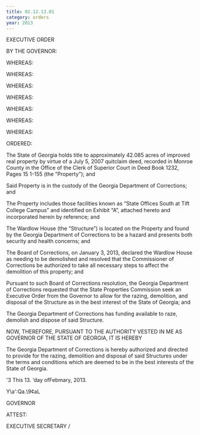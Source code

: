 ```yaml
---
title: 02.12.13.01
category: orders
year: 2013
---
```

 

EXECUTIVE ORDER

BY THE GOVERNOR:

WHEREAS:

WHEREAS:

WHEREAS:

WHEREAS:

WHEREAS:

WHEREAS:

WHEREAS:

ORDERED:

The State of Georgia holds title to approximately 42.085 acres of improved real property by virtue
of a July 5, 2007 quitclaim deed, recorded in Monroe County in the Office of the Clerk of
Superior Court in Deed Book 1232, Pages 15 1-155 (the “Property”); and

Said Property is in the custody of the Georgia Department of Corrections; and

The Property includes those facilities known as “State Offices South at Tift College Campus” and
identiﬁed on Exhibit “A”, attached hereto and incorporated herein by reference; and

The Wardlow House (the “Structure”) is located on the Property and found by the Georgia
Department of Corrections to be a hazard and presents both security and health concerns; and

The Board of Corrections, on January 3, 2013, declared the Wardlow House as needing to be
demolished and resolved that the Commissioner of Corrections be authorized to take all necessary
steps to affect the demolition of this property; and

Pursuant to such Board of Corrections resolution, the Georgia Department of Corrections requested
that the State Properties Commission seek an Executive Order from the Governor to allow for the
razing, demolition, and disposal of the Structure as in the best interest of the State of Georgia; and

The Georgia Department of Corrections has funding available to raze, demolish and dispose of said
Structure.

NOW, THEREFORE, PURSUANT TO THE AUTHORITY VESTED IN ME AS
GOVERNOR OF THE STATE OF GEORGIA, IT IS HEREBY

The Georgia Department of Corrections is hereby authorized and directed to provide for the razing,
demolition and disposal of said Structures under the terms and conditions which are deemed to be in
the best interests of the State of Georgia.

'3
This 13. ‘day ofFebmary, 2013.

Y\a':Qa.\9¢aL

GOVERNOR

ATTEST:

EXECUTIVE SECRETARY /


